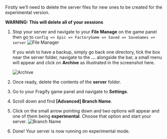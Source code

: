 Firstly we’ll need to delete the server files for new ones to be created for the experimental version.

**WARNING: This will delete all of your sessions**

1. Stop your server and navigate to your **File Manage** on the game panel then go to `config => Epic => FactoryGame => Saved => SaveGames => server`
![File Manager](../images/file-manager.png)

    If you wish to have a backup, simply go back one directory, tick the box near the server folder, navigate to the **...** alongside the bar, a small menu will appear and click on **Archive** as illustrated in the screenshot here.

    ![Archive](../images/archive.png)

2. Once ready, delete the contents of the **server** folder.

3. Go to your Fragify game panel and navigate to **Settings**.

4. Scroll down and find **[Advanced] Branch Name**.

5. Click on the small arrow pointing down and two options will appear and one of them being **experimental**. Choose that option and start your server.
![Branch Name](../images/branch-name.png)

6. Done! Your server is now running on experimental mode.
